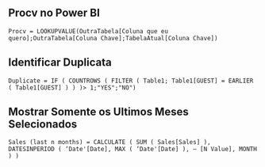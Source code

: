 ## Procv no Power BI

``
Procv = LOOKUPVALUE(OutraTabela[Coluna que eu quero];OutraTabela[Coluna Chave];TabelaAtual[Coluna Chave])
``
## Identificar Duplicata
``
Duplicate =
IF (
    COUNTROWS ( FILTER ( Table1; Table1[GUEST] = EARLIER ( Table1[GUEST] ) ) )> 1;"YES";"NO")
``
## Mostrar Somente os Ultimos Meses Selecionados
``
Sales (last n months) =
CALCULATE (
    SUM ( Sales[Sales] ),
    DATESINPERIOD ( ‘Date'[Date], MAX ( ‘Date'[Date] ), – [N Value], MONTH )
)
``
